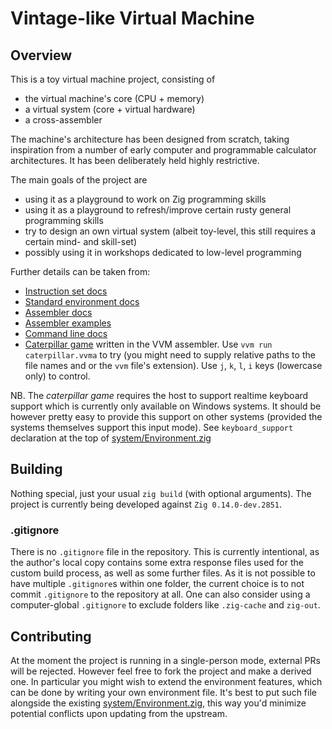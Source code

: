# Vintage-like Virtual Machine

## Overview

This is a toy virtual machine project, consisting of
- the virtual machine's core (CPU + memory)
- a virtual system (core + virtual hardware)
- a cross-assembler

The machine's architecture has been designed from scratch, taking inspiration from a number of early computer and programmable calculator architectures. It has been deliberately held highly restrictive.

The main goals of the project are
- using it as a playground to work on Zig programming skills
- using it as a playground to refresh/improve certain rusty general programming skills
- try to design an own virtual system (albeit toy-level, this still requires a certain mind- and skill-set)
- possibly using it in workshops dedicated to low-level programming

Further details can be taken from:
- [Instruction set docs](docs/instruction_set.md)
- [Standard environment docs](docs/environment.md)
- [Assembler docs](docs/assembler.md)
- [Assembler examples](asm/examples/)
- [Command line docs](docs/command_line.md)
- [Caterpillar game](asm/examples/caterpillar.vvma) written in the VVM assembler. Use `vvm run caterpillar.vvma` to try (you might need to supply relative paths to the file names and or the `vvm` file's extension). Use `j`, `k`, `l`, `i` keys (lowercase only) to control.

NB. The *caterpillar game* requires the host to support realtime keyboard support which is currently only available on Windows systems. It should be however pretty easy to provide this support on other systems (provided the systems themselves support this input mode). See `keyboard_support` declaration at the top of [system/Environment.zig](system/Environment.zig)

## Building

Nothing special, just your usual `zig build` (with optional arguments). The project is currently being developed against `Zig 0.14.0-dev.2851`.

### .gitignore

There is no `.gitignore` file in the repository. This is currently intentional, as the author's local copy contains some extra response files used for the custom build process, as well as some further files. As it is not possible to have multiple `.gitignore`s within one folder, the current choice is to not commit `.gitignore` to the repository at all. One can also consider using a computer-global `.gitignore` to exclude folders like `.zig-cache` and `zig-out`.

## Contributing

At the moment the project is running in a single-person mode, external PRs will be rejected. However feel free to fork the project and make a derived one. In particular you might wish to extend the environment features, which can be done by writing your own environment file. It's best to put such file alongside the existing [system/Environment.zig](system/Environment.zig), this way you'd minimize potential conflicts upon updating from the upstream.